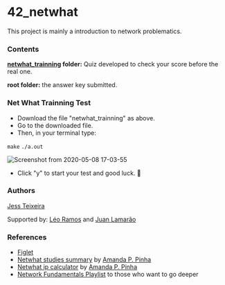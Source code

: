 # 42_netwhat
This project is mainly a introduction to network problematics.

### Contents
**[netwhat_trainning](./netwhat_trainning) folder:** Quiz developed to check your score before the real one.

**root folder:** the answer key submitted.

### Net What Trainning Test

- Download the file "netwhat_trainning" as above.
- Go to the downloaded file.
- Then, in your terminal type:

``make``
``./a.out``

![Screenshot from 2020-05-08 17-03-55](https://user-images.githubusercontent.com/61021800/81444703-f3fa5500-914d-11ea-95d2-c0f44999f94b.png)

- Click "y" to start your test and good luck. :blue_heart:

### Authors
[Jess Teixeira](https://github.com/jteixeir)

Supported by:
[Léo Ramos](https://github.com/leocarneiro) and [Juan Lamarão](https://github.com/juanlamarao)

### References

- [Figlet](http://www.figlet.org/)
- [Netwhat studies summary](https://github.com/appinha/42cursus/tree/master/01-netwhat) by [Amanda P. Pinha](https://github.com/appinha)
- [Netwhat ip calculator](https://github.com/appinha/42cursus/tree/master/01-netwhat/apuchill-ip_calc) by [Amanda P. Pinha](https://github.com/appinha)
- [Network Fundamentals Playlist](https://www.youtube.com/playlist?list=PLDQaRcbiSnqF5U8ffMgZzS7fq1rHUI3Q8) to those who want to go deeper
